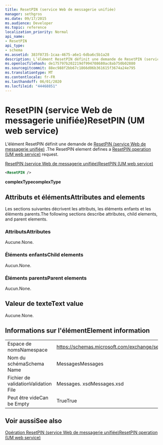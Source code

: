 ```yaml
---
title: ResetPIN (service Web de messagerie unifiée)
manager: sethgros
ms.date: 09/17/2015
ms.audience: Developer
ms.topic: reference
localization_priority: Normal
api_name:
- ResetPIN
api_type:
- schema
ms.assetid: 383f0735-1caa-4675-a6e1-6dba6c5b1a28
description: L’élément ResetPIN définit une demande de ResetPIN (service Web de messagerie unifiée).
ms.openlocfilehash: de175797b202219df994708680ac8ab750b02880
ms.sourcegitcommit: 88ec988f2bb67c1866d06b361615f3674a24e795
ms.translationtype: MT
ms.contentlocale: fr-FR
ms.lasthandoff: 06/01/2020
ms.locfileid: "44468851"
---
```

# <a name="resetpin-um-web-service"></a><span data-ttu-id="08dd0-103">ResetPIN (service Web de messagerie unifiée)</span><span class="sxs-lookup"><span data-stu-id="08dd0-103">ResetPIN (UM web service)</span></span>

<span data-ttu-id="08dd0-104">L’élément ResetPIN définit une demande de [ResetPIN (service Web de messagerie unifiée)](resetpin-operation-um-web-service.md) .</span><span class="sxs-lookup"><span data-stu-id="08dd0-104">The ResetPIN element defines a [ResetPIN operation (UM web service)](resetpin-operation-um-web-service.md) request.</span></span> 
  
[<span data-ttu-id="08dd0-105">ResetPIN (service Web de messagerie unifiée)</span><span class="sxs-lookup"><span data-stu-id="08dd0-105">ResetPIN (UM web service)</span></span>](resetpin-um-web-service.md)
  
```xml
<ResetPIN />
```

 <span data-ttu-id="08dd0-106">**complexType**</span><span class="sxs-lookup"><span data-stu-id="08dd0-106">**complexType**</span></span>
## <a name="attributes-and-elements"></a><span data-ttu-id="08dd0-107">Attributs et éléments</span><span class="sxs-lookup"><span data-stu-id="08dd0-107">Attributes and elements</span></span>

<span data-ttu-id="08dd0-108">Les sections suivantes décrivent les attributs, les éléments enfants et les éléments parents.</span><span class="sxs-lookup"><span data-stu-id="08dd0-108">The following sections describe attributes, child elements, and parent elements.</span></span>
  
### <a name="attributes"></a><span data-ttu-id="08dd0-109">Attributs</span><span class="sxs-lookup"><span data-stu-id="08dd0-109">Attributes</span></span>

<span data-ttu-id="08dd0-110">Aucune.</span><span class="sxs-lookup"><span data-stu-id="08dd0-110">None.</span></span>
  
### <a name="child-elements"></a><span data-ttu-id="08dd0-111">Éléments enfants</span><span class="sxs-lookup"><span data-stu-id="08dd0-111">Child elements</span></span>

<span data-ttu-id="08dd0-112">Aucun.</span><span class="sxs-lookup"><span data-stu-id="08dd0-112">None.</span></span>
  
### <a name="parent-elements"></a><span data-ttu-id="08dd0-113">Éléments parents</span><span class="sxs-lookup"><span data-stu-id="08dd0-113">Parent elements</span></span>

<span data-ttu-id="08dd0-114">Aucun.</span><span class="sxs-lookup"><span data-stu-id="08dd0-114">None.</span></span>
  
## <a name="text-value"></a><span data-ttu-id="08dd0-115">Valeur de texte</span><span class="sxs-lookup"><span data-stu-id="08dd0-115">Text value</span></span>

<span data-ttu-id="08dd0-116">Aucune.</span><span class="sxs-lookup"><span data-stu-id="08dd0-116">None.</span></span>
  
## <a name="element-information"></a><span data-ttu-id="08dd0-117">Informations sur l'élément</span><span class="sxs-lookup"><span data-stu-id="08dd0-117">Element information</span></span>

|||
|:-----|:-----|
|<span data-ttu-id="08dd0-118">Espace de noms</span><span class="sxs-lookup"><span data-stu-id="08dd0-118">Namespace</span></span>  <br/> |https://schemas.microsoft.com/exchange/services/2006/messages  <br/> |
|<span data-ttu-id="08dd0-119">Nom du schéma</span><span class="sxs-lookup"><span data-stu-id="08dd0-119">Schema Name</span></span>  <br/> |<span data-ttu-id="08dd0-120">Messages</span><span class="sxs-lookup"><span data-stu-id="08dd0-120">Messages</span></span>  <br/> |
|<span data-ttu-id="08dd0-121">Fichier de validation</span><span class="sxs-lookup"><span data-stu-id="08dd0-121">Validation File</span></span>  <br/> |<span data-ttu-id="08dd0-122">Messages. xsd</span><span class="sxs-lookup"><span data-stu-id="08dd0-122">Messages.xsd</span></span>  <br/> |
|<span data-ttu-id="08dd0-123">Peut être vide</span><span class="sxs-lookup"><span data-stu-id="08dd0-123">Can be Empty</span></span>  <br/> |<span data-ttu-id="08dd0-124">True</span><span class="sxs-lookup"><span data-stu-id="08dd0-124">True</span></span>  <br/> |
   
## <a name="see-also"></a><span data-ttu-id="08dd0-125">Voir aussi</span><span class="sxs-lookup"><span data-stu-id="08dd0-125">See also</span></span>



[<span data-ttu-id="08dd0-126">Opération ResetPIN (service Web de messagerie unifiée)</span><span class="sxs-lookup"><span data-stu-id="08dd0-126">ResetPIN operation (UM web service)</span></span>](resetpin-operation-um-web-service.md)

